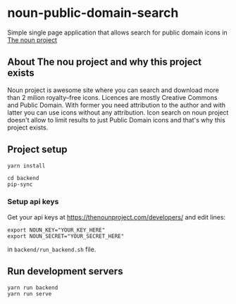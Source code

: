 # noun-public-domain-search

Simple single page application that allows search for public domain icons in [The noun project](https://thenounproject.com)

## About The nou project and why this project exists
Noun project is awesome site where you can search and download more than 2 milion royalty–free icons. Licences are mostly Creative Commons and Public Domain. With former you need attribution to the author and with latter you can use icons without any attribution. Icon search on noun project doesn't allow
to limit results to just Public Domain icons and that's why this project exists.
## Project setup
```
yarn install

cd backend
pip-sync
```

### Setup api keys
Get your api keys at <https://thenounproject.com/developers/> and edit lines:
```
export NOUN_KEY="YOUR_KEY_HERE"
export NOUN_SECRET="YOUR_SECRET_HERE"
```
in `backend/run_backend.sh` file.

## Run development servers
```
yarn run backend
yarn run serve
```
